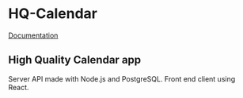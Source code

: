 # HQ-Calendar

[Documentation](https://github.com/jeto/hq-calendar/blob/master/docs/docs.pdf)

## High Quality Calendar app

Server API made with Node.js and PostgreSQL. Front end client using React.